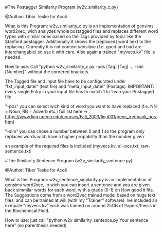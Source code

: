 #The Postagger Similarity Program (w2v_similarity_c.py)

@Author: Tibor Teske for Acoli

What is this Program:
w2v_similarity_c.py is an implementation of gensims word2vec, wich analyzes whole postagged files and replaces different word types with similar ones based on the Tags provided
by tools like the Stanford postagger. Additionally it shows the [replaced] word next to the replacing. Currently it is not context sensitive (f.e. good and bad are interchangable)
so use it with care. Also again a trained "myvecs.kv" file is needed. 

How to use:
Call "python w2v_similarity_c.py -pos [Tag] [Tag] ... -sim [Number]" without the cornered brackets. 

The Tagged file and input file have to be configurated under "txt_input_datei" (text file) and "meta_input_datei" (Postags). 
IMPORTANT: every single Entry in your input file has to match 1 to 1 wih your Postagged file.

"-pos" you can select wich kind of word you want to have replaced (f.e. NN = Noun, RB = Adverb etc.) full list here -> https://www.ling.upenn.edu/courses/Fall_2003/ling001/penn_treebank_pos.html

"-sim" you can chose a number between 0 and 1 so the program only replaces words wich have a higher propability than the number given


an example of the required files is included (myvecs.kv, all-pos.txt, raw-sentence.txt)




#The Similarity Sentence Program (w2v_similarity_sentence.py)

@Author: Tibor Teske for Acoli

What is this Program:
w2v_sentence_similarity.py is an implementation of gensims word2vec, in wich you can insert a sentence and you are given back simmilar words for each word, with a grade (0-1)
on How good it fits. The Suggestions come from a word2vec trained model based on huge text files, and can be trained at will (with my "Trainer" software).
Ive included an exmpale "myvecs.kv" wich was trained on around 25GB of Papers/thesis in the Biochemical Field.

How to use:
just call "python w2v_similarity_sentence.py Your sentence here" (no parenthesis needed)
